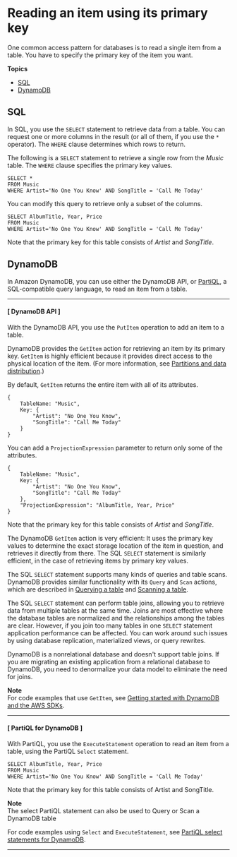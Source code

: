 # Reading an item using its primary key<a name="SQLtoNoSQL.ReadData.SingleItem"></a>

One common access pattern for databases is to read a single item from a table\. You have to specify the primary key of the item you want\.

**Topics**
+ [SQL](#SQLtoNoSQL.ReadData.SingleItem.SQL)
+ [DynamoDB](#SQLtoNoSQL.ReadData.SingleItem.DynamoDB)

## SQL<a name="SQLtoNoSQL.ReadData.SingleItem.SQL"></a>

In SQL, you use the `SELECT` statement to retrieve data from a table\. You can request one or more columns in the result \(or all of them, if you use the `*` operator\)\. The `WHERE` clause determines which rows to return\.

The following is a `SELECT` statement to retrieve a single row from the *Music* table\. The `WHERE` clause specifies the primary key values\.

```
SELECT *
FROM Music
WHERE Artist='No One You Know' AND SongTitle = 'Call Me Today'
```

You can modify this query to retrieve only a subset of the columns\.

```
SELECT AlbumTitle, Year, Price
FROM Music
WHERE Artist='No One You Know' AND SongTitle = 'Call Me Today'
```

Note that the primary key for this table consists of *Artist* and *SongTitle*\.

## DynamoDB<a name="SQLtoNoSQL.ReadData.SingleItem.DynamoDB"></a>

In Amazon DynamoDB, you can use either the DynamoDB API, or [PartiQL](https://docs.aws.amazon.com/amazondynamodb/latest/developerguide/ql-reference.html), a SQL\-compatible query language, to read an item from a table\.

------
#### [ DynamoDB API ]

With the DynamoDB API, you use the `PutItem` operation to add an item to a table\.

DynamoDB provides the `GetItem` action for retrieving an item by its primary key\. `GetItem` is highly efficient because it provides direct access to the physical location of the item\. \(For more information, see [Partitions and data distribution](HowItWorks.Partitions.md)\.\)

By default, `GetItem` returns the entire item with all of its attributes\.

```
{
    TableName: "Music",
    Key: {
        "Artist": "No One You Know",
        "SongTitle": "Call Me Today"
    }
}
```

You can add a `ProjectionExpression` parameter to return only some of the attributes\.

```
{
    TableName: "Music",
    Key: {
        "Artist": "No One You Know",
        "SongTitle": "Call Me Today"
    },
    "ProjectionExpression": "AlbumTitle, Year, Price"
}
```

Note that the primary key for this table consists of *Artist* and *SongTitle*\.

The DynamoDB `GetItem` action is very efficient: It uses the primary key values to determine the exact storage location of the item in question, and retrieves it directly from there\. The SQL `SELECT` statement is similarly efficient, in the case of retrieving items by primary key values\.

The SQL `SELECT` statement supports many kinds of queries and table scans\. DynamoDB provides similar functionality with its `Query` and `Scan` actions, which are described in [Querying a table](SQLtoNoSQL.ReadData.Query.md) and [Scanning a table](SQLtoNoSQL.ReadData.Scan.md)\.

The SQL `SELECT` statement can perform table joins, allowing you to retrieve data from multiple tables at the same time\. Joins are most effective where the database tables are normalized and the relationships among the tables are clear\. However, if you join too many tables in one `SELECT` statement application performance can be affected\. You can work around such issues by using database replication, materialized views, or query rewrites\.

DynamoDB is a nonrelational database and doesn't support table joins\. If you are migrating an existing application from a relational database to DynamoDB, you need to denormalize your data model to eliminate the need for joins\.

**Note**  
For code examples that use `GetItem`, see [Getting started with DynamoDB and the AWS SDKs](GettingStarted.md)\.

------
#### [ PartiQL for DynamoDB ]

With PartiQL, you use the `ExecuteStatement` operation to read an item from a table, using the PartiQL `Select` statement\.

```
SELECT AlbumTitle, Year, Price
FROM Music
WHERE Artist='No One You Know' AND SongTitle = 'Call Me Today'
```

Note that the primary key for this table consists of Artist and SongTitle\. 

**Note**  
 The select PartiQL statement can also be used to Query or Scan a DynamoDB table

For code examples using `Select` and `ExecuteStatement`, see [PartiQL select statements for DynamoDB](ql-reference.select.md)\.

------